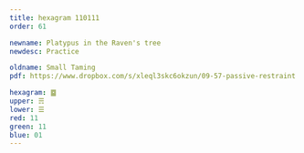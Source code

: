 ```yaml
---
title: hexagram 110111
order: 61

newname: Platypus in the Raven's tree
newdesc: Practice

oldname: Small Taming
pdf: https://www.dropbox.com/s/xleql3skc6okzun/09-57-passive-restraint.pdf?dl=0

hexagram: ䷈
upper: ☴
lower: ☰
red: 11
green: 11
blue: 01
---
```

